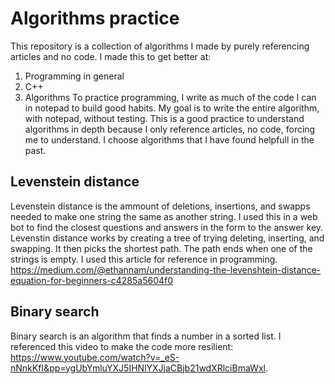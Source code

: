 # Algorithms practice
This repository is a collection of algorithms I made by purely referencing articles and no code.
I made this to get better at:
1. Programming in general
2. C++
3. Algorithms
To practice programming, I write as much of the code I can in notepad to build good habits.
My goal is to write the entire algorithm, with notepad, without testing.
This is a good practice to understand algorithms in depth because I only reference articles, no code, forcing me to understand.
I choose algorithms that I have found helpfull in the past.

## Levenstein distance
Levenstein distance is the ammount of deletions, insertions, and swapps needed to make one string the same as another string.
I used this in a web bot to find the closest questions and answers in the form to the answer key.
Levenstin distance works by creating a tree of trying deleting, inserting, and swapping. It then picks the shortest path.
The path ends when one of the strings is empty.
I used this article for reference in programming.
https://medium.com/@ethannam/understanding-the-levenshtein-distance-equation-for-beginners-c4285a5604f0

## Binary search
Binary search is an algorithm that finds a number in a sorted list.
I referenced this video to make the code more resilient: https://www.youtube.com/watch?v=_eS-nNnkKfI&pp=ygUbYmluYXJ5IHNlYXJjaCBjb21wdXRlciBmaWxl.

